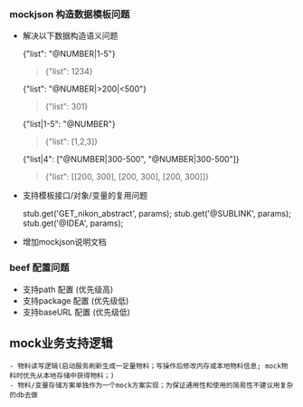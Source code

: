 
### mockjson 构造数据模板问题
- 解决以下数据构造语义问题
    
    {"list": "@NUMBER|1-5"}
    > {"list": 1234}

    {"list": "@NUMBER|>200|<500"}
    > {"list": 301}

    {"list|1-5": "@NUMBER"}
    > {"list": [1,2,3]}


    {"list|4": ["@NUMBER|300-500", "@NUMBER|300-500"]}

    > {"list": [[200, 300], [200, 300], [200, 300]]}

- 支持模板接口/对象/变量的复用问题

    stub.get('GET_nikon_abstract', params);
    stub.get('@SUBLINK', params);
    stub.get('@IDEA', params);


- 增加mockjson说明文档

### beef 配置问题
- 支持path 配置 (优先级高)
- 支持package 配置 (优先级低)
- 支持baseURL 配置 (优先级低)


## mock业务支持逻辑
    - 物料读写逻辑(启动服务刷新生成一定量物料；写操作后修改内存或本地物料信息; mock物料时优先从本地存储中获得物料；)
    - 物料/变量存储方案单独作为一个mock方案实现；为保证通用性和使用的简易性不建议用复杂的db去做

